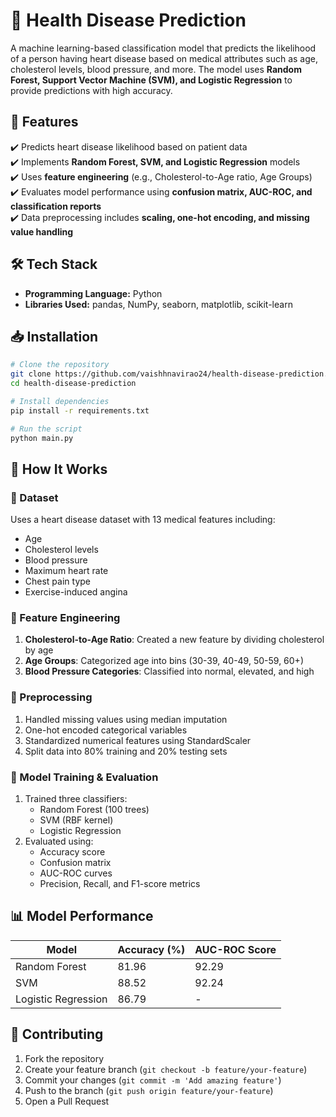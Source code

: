 # 🏥 Health Disease Prediction  

A machine learning-based classification model that predicts the likelihood of a person having heart disease based on medical attributes such as age, cholesterol levels, blood pressure, and more. The model uses **Random Forest, Support Vector Machine (SVM), and Logistic Regression** to provide predictions with high accuracy.  

## 🚀 Features  
✔️ Predicts heart disease likelihood based on patient data  
✔️ Implements **Random Forest, SVM, and Logistic Regression** models  
✔️ Uses **feature engineering** (e.g., Cholesterol-to-Age ratio, Age Groups)  
✔️ Evaluates model performance using **confusion matrix, AUC-ROC, and classification reports**  
✔️ Data preprocessing includes **scaling, one-hot encoding, and missing value handling**  

## 🛠️ Tech Stack  
- **Programming Language:** Python  
- **Libraries Used:** pandas, NumPy, seaborn, matplotlib, scikit-learn  

## 📥 Installation  

```bash
# Clone the repository
git clone https://github.com/vaishhnavirao24/health-disease-prediction.git
cd health-disease-prediction

# Install dependencies
pip install -r requirements.txt

# Run the script
python main.py
```

## 📝 How It Works  

### 📌 Dataset
Uses a heart disease dataset with 13 medical features including:
- Age 
- Cholesterol levels 
- Blood pressure 
- Maximum heart rate 
- Chest pain type 
- Exercise-induced angina

### 📌 Feature Engineering
1. **Cholesterol-to-Age Ratio**: Created a new feature by dividing cholesterol by age
2. **Age Groups**: Categorized age into bins (30-39, 40-49, 50-59, 60+)
3. **Blood Pressure Categories**: Classified into normal, elevated, and high

### 📌 Preprocessing
1. Handled missing values using median imputation
2. One-hot encoded categorical variables
3. Standardized numerical features using StandardScaler
4. Split data into 80% training and 20% testing sets

### 📌 Model Training & Evaluation
1. Trained three classifiers:
   - Random Forest (100 trees)
   - SVM (RBF kernel)
   - Logistic Regression
2. Evaluated using:
   - Accuracy score
   - Confusion matrix
   - AUC-ROC curves
   - Precision, Recall, and F1-score metrics

## 📊 Model Performance  
| Model               | Accuracy (%) | AUC-ROC Score |
|---------------------|--------------|---------------|
| Random Forest       | 81.96        | 92.29         |
| SVM                 | 88.52        | 92.24         |
| Logistic Regression | 86.79        | -             |

## 🤝 Contributing  
1. Fork the repository
2. Create your feature branch (`git checkout -b feature/your-feature`)
3. Commit your changes (`git commit -m 'Add amazing feature'`)
4. Push to the branch (`git push origin feature/your-feature`)
5. Open a Pull Request
